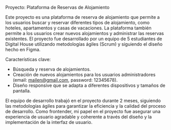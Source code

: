 Proyecto: Plataforma de Reservas de Alojamiento

Este proyecto es una plataforma de reserva de alojamiento que permite a los usuarios buscar y reservar diferentes tipos de alojamiento, como hoteles, apartamentos y casas de vacaciones. La plataforma también permite a los usuarios crear nuevos alojamientos y administrar las reservas existentes. El proyecto fue desarrollado por un equipo de 5 estudiantes de Digital House utilizando metodologías ágiles (Scrum) y siguiendo el diseño hecho en Figma.

Características clave:
- Búsqueda y reserva de alojamientos.
- Creación de nuevos alojamientos para los usuarios administradores (email: mailen@gmail.com, password: 12345678).
- Diseño responsive que se adapta a diferentes dispositivos y tamaños de pantalla.

El equipo de desarrollo trabajó en el proyecto durante 2 meses, siguiendo las metodologías ágiles para garantizar la eficiencia y la calidad del proceso de desarrollo. Como frontender, mi papel en el proyecto fue asegurar una experiencia de usuario agradable y coherente a través del diseño y la implementación de la interfaz de usuario.
